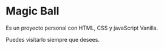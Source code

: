 # Magic Ball

 Es un proyecto personal con HTML, CSS y javaScript Vanilla.
 
 Puedes visitarlo siempre que desees.
